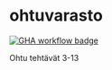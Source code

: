 # ohtuvarasto

[![GHA workflow badge](https://github.com/UncSald/ohtuvarasto/workflows/CI/badge.svg)](https://github.com/UncSald/ohtuvarasto/actions)

Ohtu tehtävät 3-13
